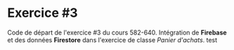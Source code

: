 # Exercice #3

Code de départ de l'exercice #3 du cours 582-640.
Intégration de **Firebase** et des données **Firestore** dans l'exercice de classe *Panier d'achats*.
test